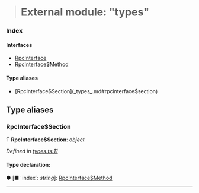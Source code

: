 > # External module: "types"

### Index

#### Interfaces

* [RpcInterface](../interfaces/_types_.rpcinterface.md)
* [RpcInterface$Method](../interfaces/_types_.rpcinterface_method.md)

#### Type aliases

* [RpcInterface$Section](_types_.md#rpcinterface$section)

## Type aliases

###  RpcInterface$Section

Ƭ **RpcInterface$Section**: *object*

*Defined in [types.ts:11](https://github.com/polkadot-js/api/blob/ed19ba9/packages/rpc-core/src/types.ts#L11)*

#### Type declaration:

● \[■&#x60; index&#x60;: *string*\]: [RpcInterface$Method](../interfaces/_types_.rpcinterface_method.md)

___